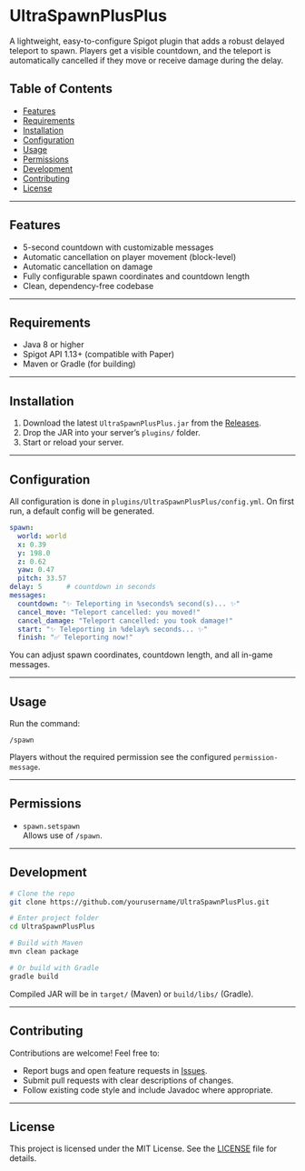 # UltraSpawnPlusPlus

A lightweight, easy-to-configure Spigot plugin that adds a robust delayed teleport to spawn. Players get a visible countdown, and the teleport is automatically cancelled if they move or receive damage during the delay.

## Table of Contents

- [Features](#features)  
- [Requirements](#requirements)  
- [Installation](#installation)  
- [Configuration](#configuration)  
- [Usage](#usage)  
- [Permissions](#permissions)  
- [Development](#development)  
- [Contributing](#contributing)  
- [License](#license)  

---

## Features

- 5-second countdown with customizable messages  
- Automatic cancellation on player movement (block-level)  
- Automatic cancellation on damage  
- Fully configurable spawn coordinates and countdown length  
- Clean, dependency-free codebase  

---

## Requirements

- Java 8 or higher  
- Spigot API 1.13+ (compatible with Paper)  
- Maven or Gradle (for building)  

---

## Installation

1. Download the latest `UltraSpawnPlusPlus.jar` from the [Releases](https://github.com/yourusername/UltraSpawnPlusPlus/releases).  
2. Drop the JAR into your server’s `plugins/` folder.  
3. Start or reload your server.  

---

## Configuration

All configuration is done in `plugins/UltraSpawnPlusPlus/config.yml`. On first run, a default config will be generated.  

```yaml
spawn:
  world: world
  x: 0.39
  y: 198.0
  z: 0.62
  yaw: 0.47
  pitch: 33.57
delay: 5      # countdown in seconds
messages:
  countdown: "✨ Teleporting in %seconds% second(s)... ✨"
  cancel_move: "Teleport cancelled: you moved!"
  cancel_damage: "Teleport cancelled: you took damage!"
  start: "✨ Teleporting in %delay% seconds... ✨"
  finish: "✅ Teleporting now!"
```

You can adjust spawn coordinates, countdown length, and all in-game messages.

---

## Usage

Run the command:  
```
/spawn
```

Players without the required permission see the configured `permission-message`.

---

## Permissions

- `spawn.setspawn`  
  Allows use of `/spawn`.  

---

## Development

```bash
# Clone the repo
git clone https://github.com/yourusername/UltraSpawnPlusPlus.git

# Enter project folder
cd UltraSpawnPlusPlus

# Build with Maven
mvn clean package

# Or build with Gradle
gradle build
```

Compiled JAR will be in `target/` (Maven) or `build/libs/` (Gradle).

---

## Contributing

Contributions are welcome! Feel free to:

- Report bugs and open feature requests in [Issues](https://github.com/yourusername/UltraSpawnPlusPlus/issues).  
- Submit pull requests with clear descriptions of changes.  
- Follow existing code style and include Javadoc where appropriate.  

---

## License

This project is licensed under the MIT License. See the [LICENSE](LICENSE) file for details.
